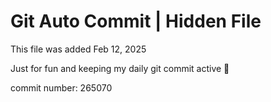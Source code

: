 # Git Auto Commit | Hidden File

This file was added Feb 12, 2025

Just for fun and keeping my daily git commit active 🤪

commit number: 265070
